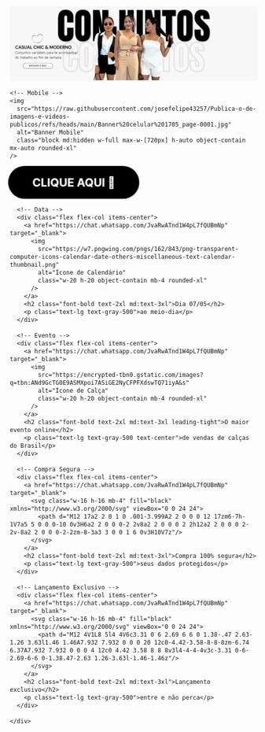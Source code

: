<!DOCTYPE html>
<html lang="pt-BR">
<head>
  <meta charset="UTF-8" />
  <meta name="viewport" content="width=device-width, initial-scale=1.0" />
  <title>Evento de Calças</title>
  <script src="https://cdn.tailwindcss.com"></script>
  <style>
    .botao-exclusivo {
      background-color: #000;
      color: white;
      padding: 1.2rem 3rem;
      border: none;
      border-radius: 999px;
      font-size: 1.4rem;
      font-weight: bold;
      text-decoration: none;
      display: inline-block;
      animation: leve-piscar 1.2s infinite;
      transition: transform 0.2s, color 0.2s;
    }

    .botao-exclusivo:hover,
    .botao-exclusivo:focus,
    .botao-exclusivo:active {
      color: #00ff00;
    }

    @keyframes leve-piscar {
      0%, 100% {
        filter: brightness(1);
        transform: scale(1);
      }
      50% {
        filter: brightness(1.2);
        transform: scale(1.03);
      }
    }
  </style>
</head>
<body class="bg-gray-100 p-4">

  <!-- Áudio para o clique -->
  <audio id="clickSound" preload="auto">
    <source src="https://cdn.pixabay.com/download/audio/2022/03/15/audio_731a1341a6.mp3?filename=click-124467.mp3" type="audio/mpeg">
  </audio>

  <!-- Banner -->
  <div class="mb-6">
    <!-- Desktop -->
    <img 
      src="https://raw.githubusercontent.com/josefelipe43257/Publica-o-de-imagens-e-videos-publicos/refs/heads/main/Banner%20computador%201705_page-0001.jpg"
      alt="Banner Desktop"
      class="hidden md:block w-full max-w-[1680px] h-[500px] object-cover mx-auto rounded-xl" 
    />

    <!-- Mobile -->
    <img 
      src="https://raw.githubusercontent.com/josefelipe43257/Publica-o-de-imagens-e-videos-publicos/refs/heads/main/Banner%20celular%201705_page-0001.jpg"
      alt="Banner Mobile"
      class="block md:hidden w-full max-w-[720px] h-auto object-contain mx-auto rounded-xl" 
    />
  </div>

  <!-- Botão -->
  <div class="text-center mb-10">
    <a 
      href="https://chat.whatsapp.com/JvaRwATnd1W4pL7fQUBmNp" 
      class="botao-exclusivo" 
      target="_blank" 
      rel="noopener noreferrer"
      onclick="playClickSound(); if(typeof fbq !== 'undefined'){fbq('trackCustom', 'GrupoSecretoDiaD', {campanha: 'DiaD_WhatsApp', origem: 'LandingPage'});}">
      CLIQUE AQUI 🔐
    </a>
  </div>

  <!-- Seção do Evento -->
  <div class="max-w-6xl mx-auto bg-white rounded-2xl shadow-md p-6 md:p-10">
    <div class="grid grid-cols-1 sm:grid-cols-2 md:grid-cols-4 gap-10 text-center text-black">

      <!-- Data -->
      <div class="flex flex-col items-center">
        <a href="https://chat.whatsapp.com/JvaRwATnd1W4pL7fQUBmNp" target="_blank">
          <img 
            src="https://w7.pngwing.com/pngs/162/843/png-transparent-computer-icons-calendar-date-others-miscellaneous-text-calendar-thumbnail.png"
            alt="Ícone de Calendário"
            class="w-20 h-20 object-contain mb-4 rounded-xl" 
          />
        </a>
        <h2 class="font-bold text-2xl md:text-3xl">Dia 07/05</h2>
        <p class="text-lg text-gray-500">ao meio-dia</p>
      </div>

      <!-- Evento -->
      <div class="flex flex-col items-center">
        <a href="https://chat.whatsapp.com/JvaRwATnd1W4pL7fQUBmNp" target="_blank">
          <img 
            src="https://encrypted-tbn0.gstatic.com/images?q=tbn:ANd9GcTG0E9ASMXpoi7ASiGE2NyCFPFXdswTQ71iyA&s"
            alt="Ícone de Calça"
            class="w-20 h-20 object-contain mb-4 rounded-xl" 
          />
        </a>
        <h2 class="font-bold text-2xl md:text-3xl leading-tight">O maior evento online</h2>
        <p class="text-lg text-gray-500 text-center">de vendas de calças do Brasil</p>
      </div>

      <!-- Compra Segura -->
      <div class="flex flex-col items-center">
        <a href="https://chat.whatsapp.com/JvaRwATnd1W4pL7fQUBmNp" target="_blank">
          <svg class="w-16 h-16 mb-4" fill="black" xmlns="http://www.w3.org/2000/svg" viewBox="0 0 24 24">
            <path d="M12 17a2 2 0 1 0 .001-3.999A2 2 0 0 0 12 17zm6-7h-1V7a5 5 0 0 0-10 0v3H6a2 2 0 0 0-2 2v8a2 2 0 0 0 2 2h12a2 2 0 0 0 2-2v-8a2 2 0 0 0-2-2zm-8-3a3 3 0 0 1 6 0v3H10V7z"/>
          </svg>
        </a>
        <h2 class="font-bold text-2xl md:text-3xl">Compra 100% segura</h2>
        <p class="text-lg text-gray-500">seus dados protegidos</p>
      </div>

      <!-- Lançamento Exclusivo -->
      <div class="flex flex-col items-center">
        <a href="https://chat.whatsapp.com/JvaRwATnd1W4pL7fQUBmNp" target="_blank">
          <svg class="w-16 h-16 mb-4" fill="black" xmlns="http://www.w3.org/2000/svg" viewBox="0 0 24 24">
            <path d="M12 4V1L8 5l4 4V6c3.31 0 6 2.69 6 6 0 1.38-.47 2.63-1.26 3.63l1.46 1.46A7.932 7.932 0 0 0 20 12c0-4.42-3.58-8-8-8zm-6.74 6.37A7.932 7.932 0 0 0 4 12c0 4.42 3.58 8 8 8v3l4-4-4-4v3c-3.31 0-6-2.69-6-6 0-1.38.47-2.63 1.26-3.63l-1.46-1.46z"/>
          </svg>
        </a>
        <h2 class="font-bold text-2xl md:text-3xl">Lançamento exclusivo</h2>
        <p class="text-lg text-gray-500">entre e não perca</p>
      </div>

    </div>
  </div>

  <!-- Script -->
  <script>
    function playClickSound() {
      const audio = document.getElementById('clickSound');
      if (audio) {
        audio.currentTime = 0;
        audio.play();
      }
    }
  </script>
</body>
</html>

